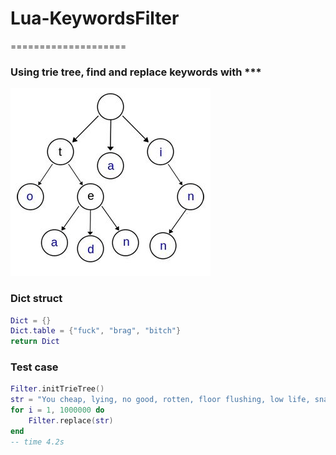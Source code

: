 # Lua-KeywordsFilter
====================

### Using trie tree, find and replace keywords with ***

![](https://github.com/ikool-cn/Lua-KeywordsFilter/blob/master/trie.jpg)  

### Dict struct

```lua
Dict = {}
Dict.table = {"fuck", "brag", "bitch"}
return Dict
```
### Test case

```lua
Filter.initTrieTree()
str = "You cheap, lying, no good, rotten, floor flushing, low life, snake licking, dirt eating, inbred, over-stuffed, ignorant, blood-sucking, dog kissing, brainless, dickless, hopeless, heartless, fatass, bug-eyed, stiff-legged, spineless, worm-headed sack of monkey shit! fuck"
for i = 1, 1000000 do
	Filter.replace(str)
end
-- time 4.2s
```